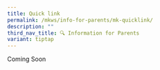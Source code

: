```yaml
---
title: Quick link
permalink: /mkws/info-for-parents/mk-quicklink/
description: ""
third_nav_title: 🔍 Information for Parents
variant: tiptap
---
```

Coming Soon